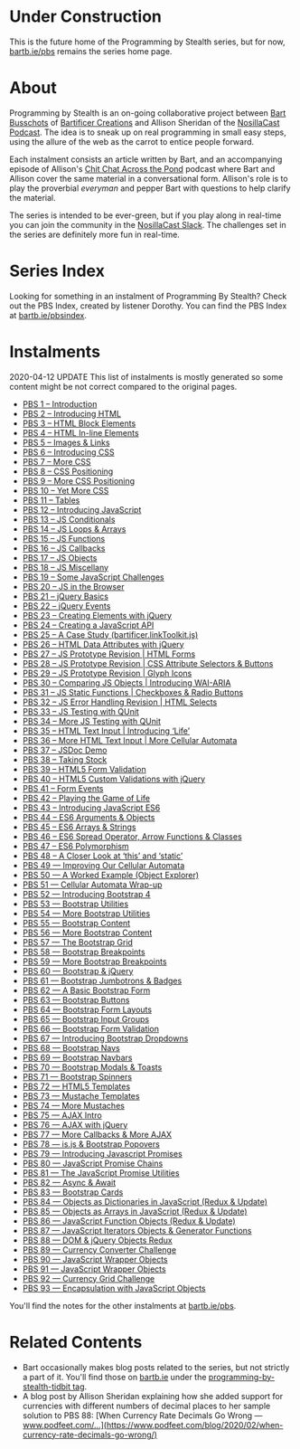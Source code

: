 # Under Construction

This is the future home of the Programming by Stealth series, but for now, [bartb.ie/pbs](https://bartb.ie/pbs) remains the series home page.

# About

Programming by Stealth is an on-going collaborative project between [Bart Busschots](https://bartb.ie/) of [Bartificer Creations](https://bartificer.net/) and Allison Sheridan of the [NosillaCast Podcast](https://podfeet.com). The idea is to sneak up on real programming in small easy steps, using the allure of the web as the carrot to entice people forward.

Each instalment consists an article written by Bart, and an accompanying episode of Allison's [Chit Chat Across the Pond](https://www.podfeet.com/blog/category/ccatp/) podcast where Bart and Allison cover the same material in a conversational form. Allison's role is to play the proverbial _everyman_ and pepper Bart with questions to help clarify the material.

The series is intended to be ever-green, but if you play along in real-time you can join the community in the [NosillaCast Slack](https://podfeet.com/slack). The challenges set in the series are definitely more fun in real-time.

# Series Index

Looking for something in an instalment of Programming By Stealth? Check out the PBS Index, created by listener Dorothy. You can find the PBS Index at [bartb.ie/pbsindex](https://bartb.ie/pbsindex).

# Instalments

2020-04-12 UPDATE
This list of instalments is mostly generated so some content might be not correct compared to the original pages.

- [PBS 1 – Introduction ](pbs1.md)
- [PBS 2 – Introducing HTML ](pbs2.md)
- [PBS 3 – HTML Block Elements ](pbs3.md)
- [PBS 4 – HTML In-line Elements ](pbs4.md)
- [PBS 5 – Images & Links ](pbs5.md)
- [PBS 6 – Introducing CSS ](pbs6.md)
- [PBS 7 – More CSS ](pbs7.md)
- [PBS 8 – CSS Positioning ](pbs8.md)
- [PBS 9 – More CSS Positioning ](pbs9.md)
- [PBS 10 – Yet More CSS ](pbs10.md)
- [PBS 11 – Tables ](pbs11.md)
- [PBS 12 – Introducing JavaScript ](pbs12.md)
- [PBS 13 – JS Conditionals ](pbs13.md)
- [PBS 14 – JS Loops & Arrays ](pbs14.md)
- [PBS 15 – JS Functions ](pbs15.md)
- [PBS 16 – JS Callbacks ](pbs16.md)
- [PBS 17 – JS Objects ](pbs17.md)
- [PBS 18 – JS Miscellany ](pbs18.md)
- [PBS 19 – Some JavaScript Challenges ](pbs19.md)
- [PBS 20 – JS in the Browser ](pbs20.md)
- [PBS 21 – jQuery Basics ](pbs21.md)
- [PBS 22 – jQuery Events ](pbs22.md)
- [PBS 23 – Creating Elements with jQuery ](pbs23.md)
- [PBS 24 – Creating a JavaScript API ](pbs24.md)
- [PBS 25 – A Case Study (bartificer.linkToolkit.js) ](pbs25.md)
- [PBS 26 – HTML Data Attributes with jQuery ](pbs26.md)
- [PBS 27 – JS Prototype Revision | HTML Forms ](pbs27.md)
- [PBS 28 – JS Prototype Revision | CSS Attribute Selectors & Buttons ](pbs28.md)
- [PBS 29 – JS Prototype Revision | Glyph Icons ](pbs29.md)
- [PBS 30 – Comparing JS Objects | Introducing WAI-ARIA ](pbs30.md)
- [PBS 31 – JS Static Functions | Checkboxes & Radio Buttons ](pbs31.md)
- [PBS 32 – JS Error Handling Revision | HTML Selects ](pbs32.md)
- [PBS 33 – JS Testing with QUnit ](pbs33.md)
- [PBS 34 – More JS Testing with QUnit ](pbs34.md)
- [PBS 35 – HTML Text Input | Introducing ‘Life’ ](pbs35.md)
- [PBS 36 – More HTML Text Input | More Cellular Automata ](pbs36.md)
- [PBS 37 – JSDoc Demo ](pbs37.md)
- [PBS 38 – Taking Stock ](pbs38.md)
- [PBS 39 – HTML5 Form Validation ](pbs39.md)
- [PBS 40 – HTML5 Custom Validations with jQuery ](pbs40.md)
- [PBS 41 – Form Events ](pbs41.md)
- [PBS 42 – Playing the Game of Life ](pbs42.md)
- [PBS 43 – Introducing JavaScript ES6 ](pbs43.md)
- [PBS 44 – ES6 Arguments & Objects ](pbs44.md)
- [PBS 45 – ES6 Arrays & Strings ](pbs45.md)
- [PBS 46 – ES6 Spread Operator, Arrow Functions & Classes ](pbs46.md)
- [PBS 47 – ES6 Polymorphism ](pbs47.md)
- [PBS 48 – A Closer Look at ‘this’ and ‘static’ ](pbs48.md)
- [PBS 49 — Improving Our Cellular Automata ](pbs49.md)
- [PBS 50 — A Worked Example (Object Explorer) ](pbs50.md)
- [PBS 51 — Cellular Automata Wrap-up ](pbs51.md)
- [PBS 52 — Introducing Bootstrap 4 ](pbs52.md)
- [PBS 53 — Bootstrap Utilities ](pbs53.md)
- [PBS 54 — More Bootstrap Utilities ](pbs54.md)
- [PBS 55 — Bootstrap Content ](pbs55.md)
- [PBS 56 — More Bootstrap Content ](pbs56.md)
- [PBS 57 — The Bootstrap Grid ](pbs57.md)
- [PBS 58 — Bootstrap Breakpoints ](pbs58.md)
- [PBS 59 — More Bootstrap Breakpoints ](pbs59.md)
- [PBS 60 — Bootstrap & jQuery ](pbs60.md)
- [PBS 61 — Bootstrap Jumbotrons & Badges ](pbs61.md)
- [PBS 62 — A Basic Bootstrap Form ](pbs62.md)
- [PBS 63 — Bootstrap Buttons ](pbs63.md)
- [PBS 64 — Bootstrap Form Layouts ](pbs64.md)
- [PBS 65 — Bootstrap Input Groups ](pbs65.md)
- [PBS 66 — Bootstrap Form Validation ](pbs66.md)
- [PBS 67 — Introducing Bootstrap Dropdowns ](pbs67.md)
- [PBS 68 — Bootstrap Navs ](pbs68.md)
- [PBS 69 — Bootstrap Navbars ](pbs69.md)
- [PBS 70 — Bootstrap Modals & Toasts ](pbs70.md)
- [PBS 71 — Bootstrap Spinners ](pbs71.md)
- [PBS 72 — HTML5 Templates ](pbs72.md)
- [PBS 73 — Mustache Templates ](pbs73.md)
- [PBS 74 — More Mustaches ](pbs74.md)
- [PBS 75 — AJAX Intro ](pbs75.md)
- [PBS 76 — AJAX with jQuery ](pbs76.md)
- [PBS 77 — More Callbacks & More AJAX ](pbs77.md)
- [PBS 78 — is.js & Bootstrap Popovers ](pbs78.md)
- [PBS 79 — Introducing Javascript Promises ](pbs79.md)
- [PBS 80 — JavaScript Promise Chains ](pbs80.md)
- [PBS 81 — The JavaScript Promise Utilities ](pbs81.md)
- [PBS 82 — Async & Await ](pbs82.md)
- [PBS 83 — Bootstrap Cards ](pbs83.md)
- [PBS 84 — Objects as Dictionaries in JavaScript (Redux & Update) ](pbs84.md)
- [PBS 85 — Objects as Arrays in JavaScript (Redux & Update) ](pbs85.md)
- [PBS 86 — JavaScript Function Objects (Redux & Update) ](pbs86.md)
- [PBS 87 — JavaScript Iterators Objects & Generator Functions ](pbs87.md)
- [PBS 88 — DOM & jQuery Objects Redux ](pbs88.md)
- [PBS 89 — Currency Converter Challenge](pbs89.md)
- [PBS 90 — JavaScript Wrapper Objects](pbs90.md)
- [PBS 91 — JavaScript Wrapper Objects](pbs91.md)
- [PBS 92 — Currency Grid Challenge](pbs92.md)
- [PBS 93 — Encapsulation with JavaScript Objects](pbs93.md)

You'll find the notes for the other instalments at [bartb.ie/pbs](https://bartb.ie/pbs).

# Related Contents

- Bart occasionally makes blog posts related to the series, but not strictly a part of it. You'll find those on [bartb.ie](https://www.bartb.ie) under the [programming-by-stealth-tidbit tag](https://www.bartbusschots.ie/s/tag/programming-by-stealth-tidbit/).
- A blog post by Allison Sheridan explaining how she added support for currencies with different numbers of decimal places to her sample solution to PBS 88: [When Currency Rate Decimals Go Wrong — www.podfeet.com/…](https://www.podfeet.com/blog/2020/02/when-currency-rate-decimals-go-wrong/)
